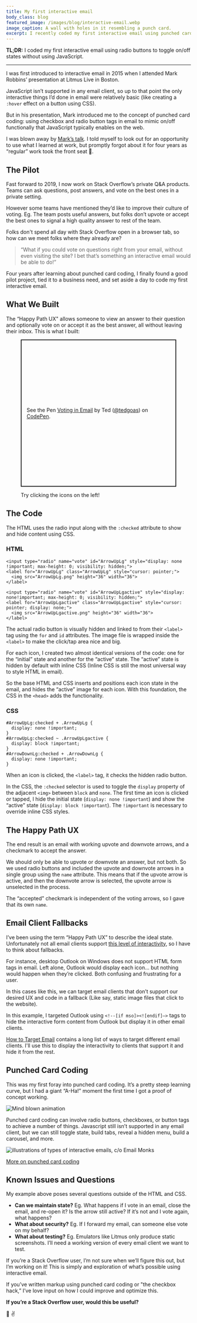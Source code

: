 ```yaml
---
title: My first interactive email
body_class: blog
featured_image: /images/blog/interactive-email.webp
image_caption: A wall with holes in it resembling a punch card.
excerpt: I recently coded my first interactive email using punched card coding. I wrote about what I did and how it works.
---
```


**TL;DR:** I coded my first interactive email using radio buttons to toggle on/off states without using JavaScript.

---

I was first introduced to interactive email in 2015 when I attended Mark Robbins’ presentation at Litmus Live in Boston.

JavaScript isn’t supported in any email client, so up to that point the only interactive things I’d done in email were relatively basic (like creating a `:hover` effect on a button using CSS).

But in his presentation, Mark introduced me to the concept of punched card coding: using checkbox and radio button tags in email to mimic on/off functionally that JavaScript typically enables on the web.

I was blown away by [Mark’s talk](https://www.youtube.com/watch?v=xhUfiOSOk3g). I told myself to look out for an opportunity to use what I learned at work, but promptly forgot about it for four years as “regular” work took the front seat 😬.

## The Pilot

Fast forward to 2019, I now work on Stack Overflow’s private Q&A products. Teams can ask questions, post answers, and vote on the best ones in a private setting.

However some teams have mentioned they’d like to improve their culture of voting. Eg. The team posts useful answers, but folks don’t upvote or accept the best ones to signal a high quality answer to rest of the team.

Folks don't spend all day with Stack Overflow open in a browser tab, so how can we meet folks where they already are?

> “What if you could vote on questions right from your email, without even visiting the site? I bet that’s something an interactive email would be able to do!”

Four years after learning about punched card coding, I finally found a good pilot project, tied it to a business need, and set aside a day to code my first interactive email.

## What We Built

The “Happy Path UX" allows someone to view an answer to their question and optionally vote on or accept it as the best answer, all without leaving their inbox. This is what I built:

<figure>
<p class="codepen" data-height="400" data-theme-id="dark" data-default-tab="html,result" data-user="tedgoas" data-slug-hash="MWYpazJ" style="height: 400px; box-sizing: border-box; display: flex; align-items: center; justify-content: center; border: 2px solid; margin: 1em 0; padding: 1em;" data-pen-title="Voting in Email">
  <span>See the Pen <a href="https://codepen.io/tedgoas/pen/MWYpazJ">
  Voting in Email</a> by Ted (<a href="https://codepen.io/tedgoas">@tedgoas</a>)
  on <a href="https://codepen.io">CodePen</a>.</span>
</p>
<script async src="https://static.codepen.io/assets/embed/ei.js"></script><script async src="https://static.codepen.io/assets/embed/ei.js"></script>
<figcaption>Try clicking the icons on the left!</figcaption>
</figure>

## The Code

The HTML uses the radio input along with the `:checked` attribute to show and hide content using CSS.

### HTML

```
<input type="radio" name="vote" id="ArrowUpLg" style="display: none !important; max-height: 0; visibility: hidden;">
<label for="ArrowUpLg" class="ArrowUpLg" style="cursor: pointer;">
  <img src="ArrowUpLg.png" height="36" width="36">
</label>

<input type="radio" name="vote" id="ArrowUpLgactive" style="display: none!important; max-height: 0; visibility: hidden;">
<label for="ArrowUpLgactive" class="ArrowUpLgactive" style="cursor: pointer; display: none;">
  <img src="ArrowUpLgactive.png" height="36" width="36">
</label>
```

The actual radio button is visually hidden and linked to from their `<label>` tag using the `for` and `id` attributes. The image file is wrapped inside the `<label>` to make the click/tap area nice and big.

For each icon, I created two almost identical versions of the code: one for the “initial” state and another for the “active” state. The “active” state is hidden by default with inline CSS (Inline CSS is still the most universal way to style HTML in email).

So the base HTML and CSS inserts and positions each icon state in the email, and hides the “active” image for each icon. With this foundation, the CSS in the `<head>` adds the functionality.

### CSS

```
#ArrowUpLg:checked + .ArrowUpLg {
  display: none !important;
}
#ArrowUpLg:checked ~ .ArrowUpLgactive {
  display: block !important;
}
#ArrowDownLg:checked + .ArrowDownLg {
  display: none !important;
}
```

When an icon is clicked, the `<label>` tag, it checks the hidden radio button.

In the CSS, the `:checked` selector is used to toggle the `display` property of the adjacent `<img>` between `block` and `none`. The first time an icon is clicked or tapped, I hide the initial state (`display: none !important`) and show the “active” state (`display: block !important`). The `!important` is necessary to override inline CSS styles.

## The Happy Path UX

The end result is an email with working upvote and downvote arrows, and a checkmark to accept the answer.

We should only be able to upvote or downvote an answer, but not both. So we used radio buttons and included the upvote and downvote arrows in a single group using the `name` attribute. This means that if the upvote arrow is active, and then the downvote arrow is selected, the upvote arrow is unselected in the process.

The “accepted” checkmark is independent of the voting arrows, so I gave that its own `name`.

## Email Client Fallbacks

I’ve been using the term “Happy Path UX” to describe the ideal state. Unfortunately not all email clients support [this level of interactivity](http://freshinbox.com/resources/css.php), so I have to think about fallbacks.

For instance, desktop Outlook on Windows does not support HTML form tags in email. Left alone, Outlook would display each icon… but nothing would happen when they’re clicked. Both confusing and frustrating for a user.

In this cases like this, we can target email clients that don’t support our desired UX and code in a fallback (Like say, static image files that click to the website).

In this example, I targeted Outlook using `<!--[if mso]><![endif]—>` tags to hide the interactive form content from Outlook but display it in other email clients.

[How to Target Email](https://howtotarget.email/) contains a long list of ways to target different email clients. I'll use this to display the interactivity to clients that support it and hide it from the rest.

## Punched Card Coding
This was my first foray into punched card coding. It’s a pretty steep learning curve, but I had a giant “A-Ha!” moment the first time I got a proof of concept working.

![Mind blown animation](https://media.giphy.com/media/3oKIPjHdsUZOlJXTQQ/giphy.gif)

Punched card coding can involve radio buttons, checkboxes, or button tags to achieve a number of things. Javascript still isn’t supported in any email client, but we can still toggle state, build tabs, reveal a hidden menu, build a carousel, and more.

<div class="bg-white p-3 rounded-sm inline-block mb-8">
	<img src="https://i.imgur.com/b1b23iq.png" alt="illustrations of types of interactive emails, c/o Email Monks">
</div>

[More on punched card coding](https://www.webdesignerdepot.com/2015/10/punched-card-coding-the-secret-of-interactive-email/)

## Known Issues and Questions
My example above poses several questions outside of the HTML and CSS.

* **Can we maintain state?** Eg. What happens if I vote in an email, close the email, and re-open it? Is the arrow still active? If it’s not and I vote again, what happens?
* **What about security?** Eg. If I forward my email, can someone else vote on my behalf?
* **What about testing?** Eg. Emulators like Litmus only produce static screenshots. I’ll need a working version of every email client we want to test.

If you’re a Stack Overflow user, I’m not sure when we’ll figure this out, but I’m working on it! This is simply and exploration of what’s possible using interactive email.

If you’ve written markup using punched card coding or "the checkbox hack,” I’ve love input on how I could improve and optimize this.

**If you’re a Stack Overflow user, would this be useful?**

💌 ✌️
